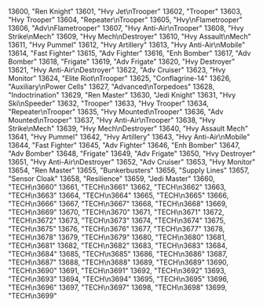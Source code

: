 ﻿13600, "Ren Knight"
13601, "Hvy Jet\nTrooper"
13602, "Trooper"
13603, "Hvy Trooper"
13604, "Repeater\nTrooper"
13605, "Hvy\nFlametrooper"
13606, "Adv\nFlametrooper"
13607, "Hvy Anti-Air\nTrooper"
13608, "Hvy Strike\nMech"
13609, "Hvy Mech\nDestroyer"
13610, "Hvy Assault\nMech"
13611, "Hvy Pummel"
13612, "Hvy Artillery"
13613, "Hvy Anti-Air\nMobile"
13614, "Fast Fighter"
13615, "Adv Fighter"
13616, "Enh Bomber"
13617, "Adv Bomber"
13618, "Frigate"
13619, "Adv Frigate"
13620, "Hvy Destroyer"
13621, "Hvy Anti-Air\nDestroyer"
13622, "Adv Cruiser"
13623, "Hvy Monitor"
13624, "Elite Riot\nTrooper"
13625, "Conflagrine-14"
13626, "Auxiliary\nPower Cells"
13627, "Advanced\nTorpedoes"
13628, "Indoctrination"
13629, "Ren Master"
13630, "Jedi Knight"
13631, "Hvy Ski\nSpeeder"
13632, "Trooper"
13633, "Hvy Trooper"
13634, "Repeater\nTrooper"
13635, "Hvy Mounted\nTrooper"
13636, "Adv Mounted\nTrooper"
13637, "Hvy Anti-Air\nTrooper"
13638, "Hvy Strike\nMech"
13639, "Hvy Mech\nDestroyer"
13640, "Hvy Assault Mech"
13641, "Hvy Pummel"
13642, "Hvy Artillery"
13643, "Hvy Anti-Air\nMobile"
13644, "Fast Fighter"
13645, "Adv Fighter"
13646, "Enh Bomber"
13647, "Adv Bomber"
13648, "Frigate"
13649, "Adv Frigate"
13650, "Hvy Destroyer"
13651, "Hvy Anti-Air\nDestroyer"
13652, "Adv Cruiser"
13653, "Hvy Monitor"
13654, "Ren Master"
13655, "Bunkerbusters"
13656, "Supply Lines"
13657, "Sensor Cloak"
13658, "Resilience"
13659, "Jedi Master"
13660, "TECH\n3660"
13661, "TECH\n3661"
13662, "TECH\n3662"
13663, "TECH\n3663"
13664, "TECH\n3664"
13665, "TECH\n3665"
13666, "TECH\n3666"
13667, "TECH\n3667"
13668, "TECH\n3668"
13669, "TECH\n3669"
13670, "TECH\n3670"
13671, "TECH\n3671"
13672, "TECH\n3672"
13673, "TECH\n3673"
13674, "TECH\n3674"
13675, "TECH\n3675"
13676, "TECH\n3676"
13677, "TECH\n3677"
13678, "TECH\n3678"
13679, "TECH\n3679"
13680, "TECH\n3680"
13681, "TECH\n3681"
13682, "TECH\n3682"
13683, "TECH\n3683"
13684, "TECH\n3684"
13685, "TECH\n3685"
13686, "TECH\n3686"
13687, "TECH\n3687"
13688, "TECH\n3688"
13689, "TECH\n3689"
13690, "TECH\n3690"
13691, "TECH\n3691"
13692, "TECH\n3692"
13693, "TECH\n3693"
13694, "TECH\n3694"
13695, "TECH\n3695"
13696, "TECH\n3696"
13697, "TECH\n3697"
13698, "TECH\n3698"
13699, "TECH\n3699"
